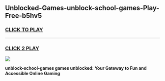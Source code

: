 
## Unblocked-Games-unblock-school-games-Play-Free-b5hv5
<h3>
<a href="https://premium76.site?title=unblock-school-games&ref=20M">CLICK TO PLAY</a></h3>
<hr>

<h3>
<a href="https://premium76.site?title=unblock-school-games&ref=20M">CLICK 2 PLAY</a>
  
</h3>

<a href="https://premium76.site?title=unblock-school-games&ref=19M"><img src="https://clearcache.store/games.png"></a>


**unblock-school-games games unblocked: Your Gateway to Fun and Accessible Online Gaming**
